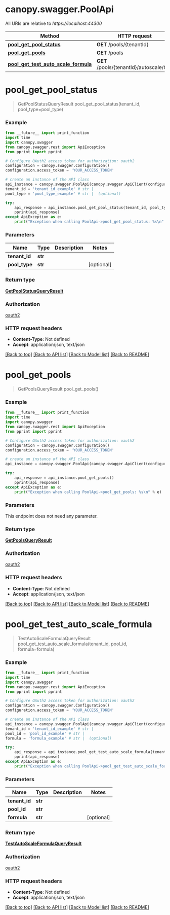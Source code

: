# canopy.swagger.PoolApi

All URIs are relative to *https://localhost:44300*

Method | HTTP request | Description
------------- | ------------- | -------------
[**pool_get_pool_status**](PoolApi.md#pool_get_pool_status) | **GET** /pools/{tenantId} | 
[**pool_get_pools**](PoolApi.md#pool_get_pools) | **GET** /pools | 
[**pool_get_test_auto_scale_formula**](PoolApi.md#pool_get_test_auto_scale_formula) | **GET** /pools/{tenantId}/autoscale/test | 


# **pool_get_pool_status**
> GetPoolStatusQueryResult pool_get_pool_status(tenant_id, pool_type=pool_type)



### Example
```python
from __future__ import print_function
import time
import canopy.swagger
from canopy.swagger.rest import ApiException
from pprint import pprint

# Configure OAuth2 access token for authorization: oauth2
configuration = canopy.swagger.Configuration()
configuration.access_token = 'YOUR_ACCESS_TOKEN'

# create an instance of the API class
api_instance = canopy.swagger.PoolApi(canopy.swagger.ApiClient(configuration))
tenant_id = 'tenant_id_example' # str | 
pool_type = 'pool_type_example' # str |  (optional)

try:
    api_response = api_instance.pool_get_pool_status(tenant_id, pool_type=pool_type)
    pprint(api_response)
except ApiException as e:
    print("Exception when calling PoolApi->pool_get_pool_status: %s\n" % e)
```

### Parameters

Name | Type | Description  | Notes
------------- | ------------- | ------------- | -------------
 **tenant_id** | **str**|  | 
 **pool_type** | **str**|  | [optional] 

### Return type

[**GetPoolStatusQueryResult**](GetPoolStatusQueryResult.md)

### Authorization

[oauth2](../README.md#oauth2)

### HTTP request headers

 - **Content-Type**: Not defined
 - **Accept**: application/json, text/json

[[Back to top]](#) [[Back to API list]](../README.md#documentation-for-api-endpoints) [[Back to Model list]](../README.md#documentation-for-models) [[Back to README]](../README.md)

# **pool_get_pools**
> GetPoolsQueryResult pool_get_pools()



### Example
```python
from __future__ import print_function
import time
import canopy.swagger
from canopy.swagger.rest import ApiException
from pprint import pprint

# Configure OAuth2 access token for authorization: oauth2
configuration = canopy.swagger.Configuration()
configuration.access_token = 'YOUR_ACCESS_TOKEN'

# create an instance of the API class
api_instance = canopy.swagger.PoolApi(canopy.swagger.ApiClient(configuration))

try:
    api_response = api_instance.pool_get_pools()
    pprint(api_response)
except ApiException as e:
    print("Exception when calling PoolApi->pool_get_pools: %s\n" % e)
```

### Parameters
This endpoint does not need any parameter.

### Return type

[**GetPoolsQueryResult**](GetPoolsQueryResult.md)

### Authorization

[oauth2](../README.md#oauth2)

### HTTP request headers

 - **Content-Type**: Not defined
 - **Accept**: application/json, text/json

[[Back to top]](#) [[Back to API list]](../README.md#documentation-for-api-endpoints) [[Back to Model list]](../README.md#documentation-for-models) [[Back to README]](../README.md)

# **pool_get_test_auto_scale_formula**
> TestAutoScaleFormulaQueryResult pool_get_test_auto_scale_formula(tenant_id, pool_id, formula=formula)



### Example
```python
from __future__ import print_function
import time
import canopy.swagger
from canopy.swagger.rest import ApiException
from pprint import pprint

# Configure OAuth2 access token for authorization: oauth2
configuration = canopy.swagger.Configuration()
configuration.access_token = 'YOUR_ACCESS_TOKEN'

# create an instance of the API class
api_instance = canopy.swagger.PoolApi(canopy.swagger.ApiClient(configuration))
tenant_id = 'tenant_id_example' # str | 
pool_id = 'pool_id_example' # str | 
formula = 'formula_example' # str |  (optional)

try:
    api_response = api_instance.pool_get_test_auto_scale_formula(tenant_id, pool_id, formula=formula)
    pprint(api_response)
except ApiException as e:
    print("Exception when calling PoolApi->pool_get_test_auto_scale_formula: %s\n" % e)
```

### Parameters

Name | Type | Description  | Notes
------------- | ------------- | ------------- | -------------
 **tenant_id** | **str**|  | 
 **pool_id** | **str**|  | 
 **formula** | **str**|  | [optional] 

### Return type

[**TestAutoScaleFormulaQueryResult**](TestAutoScaleFormulaQueryResult.md)

### Authorization

[oauth2](../README.md#oauth2)

### HTTP request headers

 - **Content-Type**: Not defined
 - **Accept**: application/json, text/json

[[Back to top]](#) [[Back to API list]](../README.md#documentation-for-api-endpoints) [[Back to Model list]](../README.md#documentation-for-models) [[Back to README]](../README.md)

